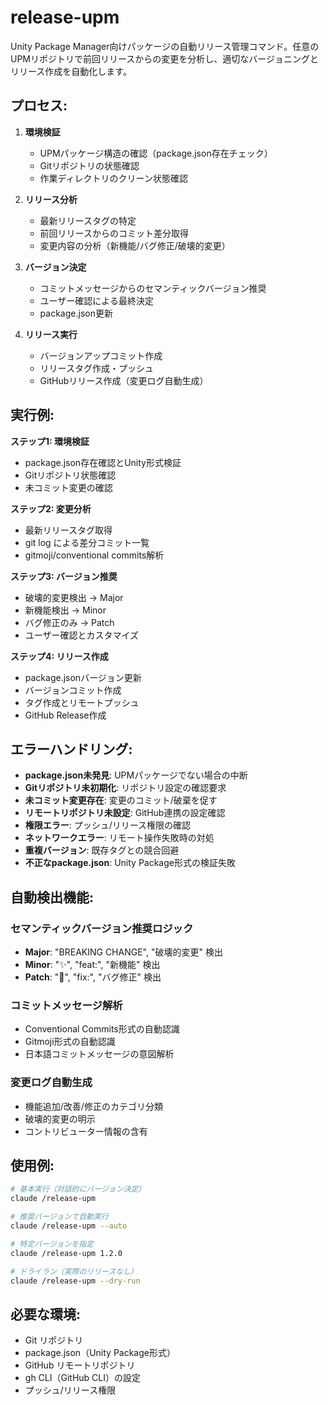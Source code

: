 # release-upm

Unity Package Manager向けパッケージの自動リリース管理コマンド。任意のUPMリポジトリで前回リリースからの変更を分析し、適切なバージョニングとリリース作成を自動化します。

## プロセス:

1. **環境検証**
   - UPMパッケージ構造の確認（package.json存在チェック）
   - Gitリポジトリの状態確認
   - 作業ディレクトリのクリーン状態確認

2. **リリース分析**
   - 最新リリースタグの特定
   - 前回リリースからのコミット差分取得
   - 変更内容の分析（新機能/バグ修正/破壊的変更）

3. **バージョン決定**
   - コミットメッセージからのセマンティックバージョン推奨
   - ユーザー確認による最終決定
   - package.json更新

4. **リリース実行**
   - バージョンアップコミット作成
   - リリースタグ作成・プッシュ
   - GitHubリリース作成（変更ログ自動生成）

## 実行例:

**ステップ1: 環境検証**
- package.json存在確認とUnity形式検証
- Gitリポジトリ状態確認
- 未コミット変更の確認

**ステップ2: 変更分析**
- 最新リリースタグ取得
- git log による差分コミット一覧
- gitmoji/conventional commits解析

**ステップ3: バージョン推奨**
- 破壊的変更検出 → Major
- 新機能検出 → Minor  
- バグ修正のみ → Patch
- ユーザー確認とカスタマイズ

**ステップ4: リリース作成**
- package.jsonバージョン更新
- バージョンコミット作成
- タグ作成とリモートプッシュ
- GitHub Release作成

## エラーハンドリング:

- **package.json未発見**: UPMパッケージでない場合の中断
- **Gitリポジトリ未初期化**: リポジトリ設定の確認要求
- **未コミット変更存在**: 変更のコミット/破棄を促す
- **リモートリポジトリ未設定**: GitHub連携の設定確認
- **権限エラー**: プッシュ/リリース権限の確認
- **ネットワークエラー**: リモート操作失敗時の対処
- **重複バージョン**: 既存タグとの競合回避
- **不正なpackage.json**: Unity Package形式の検証失敗

## 自動検出機能:

### セマンティックバージョン推奨ロジック
- **Major**: "BREAKING CHANGE", "破壊的変更" 検出
- **Minor**: ":sparkles:", "feat:", "新機能" 検出  
- **Patch**: ":bug:", "fix:", "バグ修正" 検出

### コミットメッセージ解析
- Conventional Commits形式の自動認識
- Gitmoji形式の自動認識
- 日本語コミットメッセージの意図解析

### 変更ログ自動生成
- 機能追加/改善/修正のカテゴリ分類
- 破壊的変更の明示
- コントリビューター情報の含有

## 使用例:

```bash
# 基本実行（対話的にバージョン決定）
claude /release-upm

# 推奨バージョンで自動実行
claude /release-upm --auto

# 特定バージョンを指定
claude /release-upm 1.2.0

# ドライラン（実際のリリースなし）
claude /release-upm --dry-run
```

## 必要な環境:
- Git リポジトリ
- package.json（Unity Package形式）
- GitHub リモートリポジトリ
- gh CLI（GitHub CLI）の設定
- プッシュ/リリース権限